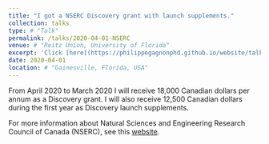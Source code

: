 ```yaml
---
title: "I got a NSERC Discovery grant with launch supplements."
collection: talks
type: # "Talk"
permalink: /talks/2020-04-01-NSERC
venue: # "Reitz Union, University of Florida"
excerpt: 'Click [here](https://philippegagnonphd.github.io/website/talks/2020-04-01-NSERC) for more details.'
date: 2020-04-01
location: # "Gainesville, Florida, USA"
---
```


From April 2020 to March 2020 I will receive 18,000 Canadian dollars per annum as a Discovery grant. I will also receive 12,500 Canadian dollars during the first year as Discovery launch supplements.

For more information about Natural Sciences and Engineering Research Council of Canada (NSERC), see this [website](https://www.nserc-crsng.gc.ca/index_eng.asp).